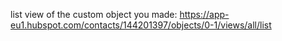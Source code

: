 list view of the custom object you made:
https://app-eu1.hubspot.com/contacts/144201397/objects/0-1/views/all/list
